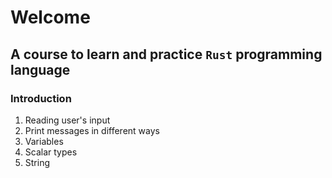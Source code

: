 # Welcome
## A course to learn and practice `Rust` programming language

### Introduction
1. Reading user's input
2. Print messages in different ways
3. Variables
4. Scalar types
5. String
